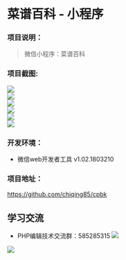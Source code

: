 # 菜谱百科 - 小程序
### 项目说明：
> 微信小程序：菜谱百科 <br />

### 项目截图:
![](http://yun.topthink.com/Uploads/Editor/2018-05-18/5afdb20aaff11.jpg) <br />
![](http://yun.topthink.com/Uploads/Editor/2018-05-18/5afdb2be80e51.jpg) <br />
![](http://yun.topthink.com/Uploads/Editor/2018-05-18/5afdb30747cc0.jpg) <br />
![](http://yun.topthink.com/Uploads/Editor/2018-05-18/5afdb3568e517.jpg) <br />
![](http://yun.topthink.com/Uploads/Editor/2018-05-18/5afdb3991f319.jpg) <br />
![](http://yun.topthink.com/Uploads/Editor/2018-05-18/5afdb41e0a533.jpg) <br />
### 开发环境：
- 微信web开发者工具 v1.02.1803210
### 项目地址：
https://github.com/chiqing85/cpbk

## 学习交流 ##
- PHP编辑技术交流群：585285315 [![](https://camo.githubusercontent.com/615c9901677f501582b6057efc9396b3ed27dc29/687474703a2f2f7075622e69647171696d672e636f6d2f7770612f696d616765732f67726f75702e706e67)](http://shang.qq.com/wpa/qunwpa?idkey=8f2cf81e94318dfad138f76764d0e46c70205556b12807bf332d1f72cafe4666)

![](https://raw.githubusercontent.com/docker/dockercraft/master/docs/img/contribute.png)
